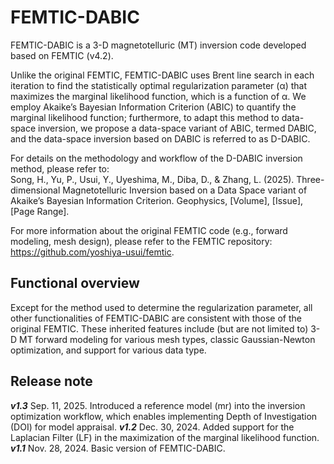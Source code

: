 # FEMTIC-DABIC
FEMTIC-DABIC is a 3-D magnetotelluric (MT) inversion code developed based on FEMTIC (v4.2).

Unlike the original FEMTIC, FEMTIC-DABIC uses Brent line search in each iteration to find the statistically optimal regularization parameter (α) that maximizes the marginal likelihood function, which is a  function of α. 
We employ Akaike’s Bayesian Information Criterion (ABIC) to quantify the marginal likelihood function; furthermore, to adapt this method to data-space inversion, we propose a data-space variant of ABIC, termed DABIC, and the data-space inversion based on DABIC is referred to as D-DABIC.

For details on the methodology and workflow of the D-DABIC inversion method, please refer to:\
Song, H., Yu, P., Usui, Y., Uyeshima, M., Diba, D., & Zhang, L. (2025). Three-dimensional Magnetotelluric Inversion based on a Data Space variant of Akaike’s Bayesian Information Criterion. Geophysics, [Volume], [Issue], [Page Range]. 

For more information about the original FEMTIC code (e.g., forward modeling, mesh design), please refer to the FEMTIC repository: https://github.com/yoshiya-usui/femtic.

## Functional overview
Except for the method used to determine the regularization parameter, all other functionalities of FEMTIC-DABIC are consistent with those of the original FEMTIC. These inherited features include (but are not limited to) 3-D MT forward modeling for various mesh types, classic Gaussian-Newton optimization, and support for various data type.


## Release note
***v1.3*** Sep. 11, 2025. Introduced a reference model (mr) into the inversion optimization workflow, which enables implementing Depth of Investigation (DOI) for model appraisal.
***v1.2*** Dec. 30, 2024. Added support for the Laplacian Filter (LF) in the maximization of the marginal likelihood function.
***v1.1*** Nov. 28, 2024. Basic version of FEMTIC-DABIC.
